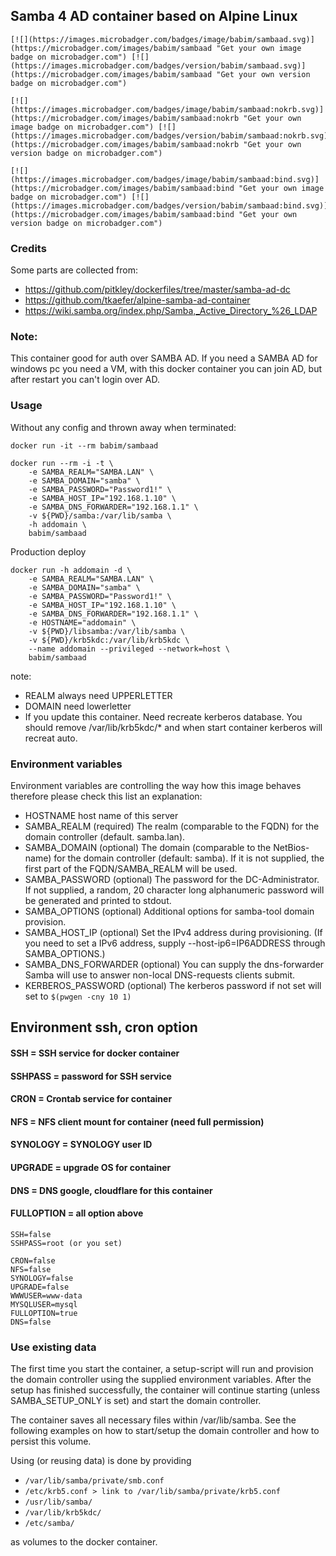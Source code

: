 ## Samba 4 AD container based on Alpine Linux
```
[![](https://images.microbadger.com/badges/image/babim/sambaad.svg)](https://microbadger.com/images/babim/sambaad "Get your own image badge on microbadger.com") [![](https://images.microbadger.com/badges/version/babim/sambaad.svg)](https://microbadger.com/images/babim/sambaad "Get your own version badge on microbadger.com")

[![](https://images.microbadger.com/badges/image/babim/sambaad:nokrb.svg)](https://microbadger.com/images/babim/sambaad:nokrb "Get your own image badge on microbadger.com") [![](https://images.microbadger.com/badges/version/babim/sambaad:nokrb.svg)](https://microbadger.com/images/babim/sambaad:nokrb "Get your own version badge on microbadger.com")

[![](https://images.microbadger.com/badges/image/babim/sambaad:bind.svg)](https://microbadger.com/images/babim/sambaad:bind "Get your own image badge on microbadger.com") [![](https://images.microbadger.com/badges/version/babim/sambaad:bind.svg)](https://microbadger.com/images/babim/sambaad:bind "Get your own version badge on microbadger.com")
```
### Credits
Some parts are collected from:
* https://github.com/pitkley/dockerfiles/tree/master/samba-ad-dc
* https://github.com/tkaefer/alpine-samba-ad-container
* https://wiki.samba.org/index.php/Samba,_Active_Directory_%26_LDAP

### Note:
This container good for auth over SAMBA AD. If you need a SAMBA AD for windows pc you need a VM, with this docker container you can join AD, but after restart you can't login over AD.

### Usage

Without any config and thrown away when terminated:
```
docker run -it --rm babim/sambaad
```
```
docker run --rm -i -t \
    -e SAMBA_REALM="SAMBA.LAN" \
    -e SAMBA_DOMAIN="samba" \
    -e SAMBA_PASSWORD="Password1!" \
    -e SAMBA_HOST_IP="192.168.1.10" \
    -e SAMBA_DNS_FORWARDER="192.168.1.1" \
    -v ${PWD}/samba:/var/lib/samba \
    -h addomain \
    babim/sambaad
```
Production deploy
```
docker run -h addomain -d \
    -e SAMBA_REALM="SAMBA.LAN" \
    -e SAMBA_DOMAIN="samba" \
    -e SAMBA_PASSWORD="Password1!" \
    -e SAMBA_HOST_IP="192.168.1.10" \
    -e SAMBA_DNS_FORWARDER="192.168.1.1" \
    -e HOSTNAME="addomain" \
    -v ${PWD}/libsamba:/var/lib/samba \
    -v ${PWD}/krb5kdc:/var/lib/krb5kdc \
    --name addomain --privileged --network=host \
    babim/sambaad
```
note:
* REALM always need UPPERLETTER
* DOMAIN need lowerletter
* If you update this container. Need recreate kerberos database. You should remove /var/lib/krb5kdc/* and when start container kerberos will recreat auto.

### Environment variables

Environment variables are controlling the way how this image behaves therefore please check this list an explanation:

* HOSTNAME host name of this server
* SAMBA_REALM (required) The realm (comparable to the FQDN) for the domain controller (default. samba.lan).
* SAMBA_DOMAIN (optional) The domain (comparable to the NetBios-name) for the domain controller (default: samba). If it is not supplied, the first part of the FQDN/SAMBA_REALM will be used.
* SAMBA_PASSWORD (optional) The password for the DC-Administrator. If not supplied, a random, 20 character long alphanumeric password will be generated and printed to stdout.
* SAMBA_OPTIONS (optional) Additional options for samba-tool domain provision.
* SAMBA_HOST_IP (optional) Set the IPv4 address during provisioning. (If you need to set a IPv6 address, supply --host-ip6=IP6ADDRESS through SAMBA_OPTIONS.)
* SAMBA_DNS_FORWARDER (optional) You can supply the dns-forwarder Samba will use to answer non-local DNS-requests clients submit.
* KERBEROS_PASSWORD (optional) The kerberos password  if not set will set to `$(pwgen -cny 10 1)`

## Environment ssh, cron option

#### SSH = SSH service for docker container
#### SSHPASS = password for SSH service
#### CRON = Crontab service for container
#### NFS = NFS client mount for container (need full permission)
#### SYNOLOGY = SYNOLOGY user ID
#### UPGRADE = upgrade OS for container
#### DNS = DNS google, cloudflare for this container
#### FULLOPTION = all option above

```
SSH=false
SSHPASS=root (or you set)

CRON=false
NFS=false
SYNOLOGY=false
UPGRADE=false
WWWUSER=www-data
MYSQLUSER=mysql
FULLOPTION=true
DNS=false
```

### Use existing data

The first time you start the container, a setup-script will run and provision the domain controller using the supplied environment variables. After the setup has finished successfully, the container will continue starting (unless SAMBA_SETUP_ONLY is set) and start the domain controller.

The container saves all necessary files within /var/lib/samba. See the following examples on how to start/setup the domain controller and how to persist this volume.

Using (or reusing data) is done by providing
* `/var/lib/samba/private/smb.conf`
* `/etc/krb5.conf > link to /var/lib/samba/private/krb5.conf`
* `/usr/lib/samba/`
* `/var/lib/krb5kdc/`
* `/etc/samba/`

as volumes to the docker container.
